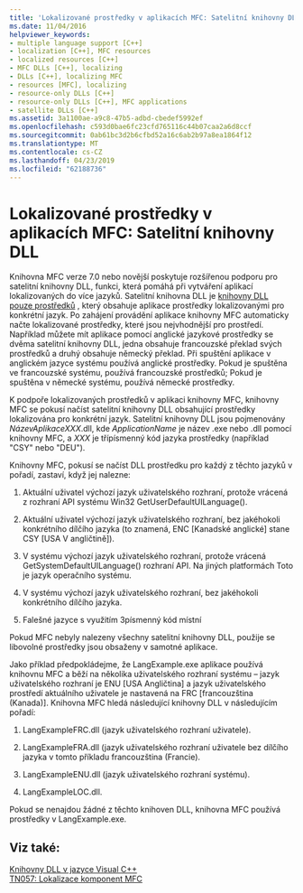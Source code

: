 ```yaml
---
title: 'Lokalizované prostředky v aplikacích MFC: Satelitní knihovny DLL'
ms.date: 11/04/2016
helpviewer_keywords:
- multiple language support [C++]
- localization [C++], MFC resources
- localized resources [C++]
- MFC DLLs [C++], localizing
- DLLs [C++], localizing MFC
- resources [MFC], localizing
- resource-only DLLs [C++]
- resource-only DLLs [C++], MFC applications
- satellite DLLs [C++]
ms.assetid: 3a1100ae-a9c8-47b5-adbd-cbedef5992ef
ms.openlocfilehash: c593d0bae6fc23cfd765116c44b07caa2a6d8ccf
ms.sourcegitcommit: 0ab61bc3d2b6cfbd52a16c6ab2b97a8ea1864f12
ms.translationtype: MT
ms.contentlocale: cs-CZ
ms.lasthandoff: 04/23/2019
ms.locfileid: "62188736"
---
```

# <a name="localized-resources-in-mfc-applications-satellite-dlls"></a>Lokalizované prostředky v aplikacích MFC: Satelitní knihovny DLL

Knihovna MFC verze 7.0 nebo novější poskytuje rozšířenou podporu pro satelitní knihovny DLL, funkci, která pomáhá při vytváření aplikací lokalizovaných do více jazyků. Satelitní knihovna DLL je [knihovny DLL pouze prostředků](creating-a-resource-only-dll.md) , který obsahuje aplikace prostředky lokalizovanými pro konkrétní jazyk. Po zahájení provádění aplikace knihovny MFC automaticky načte lokalizované prostředky, které jsou nejvhodnější pro prostředí. Například můžete mít aplikace pomocí anglické jazykové prostředky se dvěma satelitní knihovny DLL, jedna obsahuje francouzské překlad svých prostředků a druhý obsahuje německý překlad. Při spuštění aplikace v anglickém jazyce systému používá anglické prostředky. Pokud je spuštěna ve francouzské systému, používá francouzské prostředků; Pokud je spuštěna v německé systému, používá německé prostředky.

K podpoře lokalizovaných prostředků v aplikaci knihovny MFC, knihovny MFC se pokusí načíst satelitní knihovny DLL obsahující prostředky lokalizována pro konkrétní jazyk. Satelitní knihovny DLL jsou pojmenovány *NázevAplikaceXXX*.dll, kde *ApplicationName* je název .exe nebo .dll pomocí knihovny MFC, a *XXX* je třípísmenný kód jazyka prostředky (například "CSY" nebo "DEU").

Knihovny MFC, pokusí se načíst DLL prostředku pro každý z těchto jazyků v pořadí, zastaví, když jej nalezne:

1. Aktuální uživatel výchozí jazyk uživatelského rozhraní, protože vrácená z rozhraní API systému Win32 GetUserDefaultUILanguage().

1. Aktuální uživatel výchozí jazyk uživatelského rozhraní, bez jakéhokoli konkrétního dílčího jazyka (to znamená, ENC [Kanadské anglické] stane CSY [USA V angličtině]).

1. V systému výchozí jazyk uživatelského rozhraní, protože vrácená GetSystemDefaultUILanguage() rozhraní API. Na jiných platformách Toto je jazyk operačního systému.

1. V systému výchozí jazyk uživatelského rozhraní, bez jakéhokoli konkrétního dílčího jazyka.

1. Falešné jazyce s využitím 3písmenný kód místní

Pokud MFC nebyly nalezeny všechny satelitní knihovny DLL, použije se libovolné prostředky jsou obsaženy v samotné aplikace.

Jako příklad předpokládejme, že LangExample.exe aplikace používá knihovnu MFC a běží na několika uživatelského rozhraní systému – jazyk uživatelského rozhraní je ENU [USA Angličtina] a jazyk uživatelského prostředí aktuálního uživatele je nastavená na FRC [francouzština (Kanada)]. Knihovna MFC hledá následující knihovny DLL v následujícím pořadí:

1. LangExampleFRC.dll (jazyk uživatelského rozhraní uživatele).

1. LangExampleFRA.dll (jazyk uživatelského rozhraní uživatele bez dílčího jazyka v tomto příkladu francouzština (Francie).

1. LangExampleENU.dll (jazyk uživatelského rozhraní systému).

1. LangExampleLOC.dll.

Pokud se nenajdou žádné z těchto knihoven DLL, knihovna MFC používá prostředky v LangExample.exe.

## <a name="see-also"></a>Viz také:

[Knihovny DLL v jazyce Visual C++](dlls-in-visual-cpp.md)<br/>
[TN057: Lokalizace komponent MFC](../mfc/tn057-localization-of-mfc-components.md)
